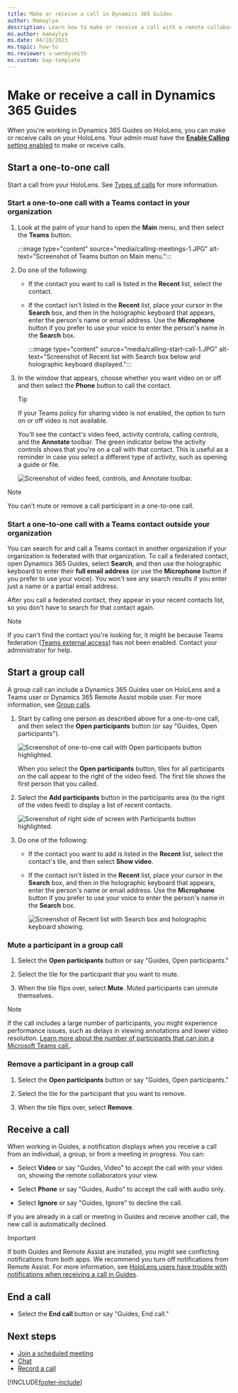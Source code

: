 ```yaml
---
title: Make or receive a call in Dynamics 365 Guides  
author: Mamaylya
description: Learn how to make or receive a call with a remote collaborator from Dynamics 365 Guides on HoloLens
ms.author: mamaylya
ms.date: 04/28/2023
ms.topic: how-to
ms.reviewer: v-wendysmith
ms.custom: bap-template
---
```


# Make or receive a call in Dynamics 365 Guides

When you're working in Dynamics 365 Guides on HoloLens, you can make or receive calls on your HoloLens. Your admin must have the [**Enable Calling** setting enabled](admin-enable-calls.md) to make or receive calls.

## Start a one-to-one call

Start a call from your HoloLens. See [Types of calls](calling-concepts.md) for more information.

### Start a one-to-one call with a Teams contact in your organization

1. Look at the palm of your hand to open the **Main** menu, and then select the **Teams** button.

   :::image type="content" source="media/calling-meetings-1.JPG" alt-text="Screenshot of Teams button on Main menu.":::

1. Do one of the following:

    - If the contact you want to call is listed in the **Recent** list, select the contact.

    - If the contact isn't listed in the **Recent** list, place your cursor in the **Search** box, and then in the holographic keyboard that appears, enter the person's name or email address. Use the **Microphone** button if you prefer to use your voice to enter the person's name in the **Search** box.

      :::image type="content" source="media/calling-start-call-1.JPG" alt-text="Screenshot of Recent list with Search box below and holographic keyboard displayed.":::

1. In the window that appears, choose whether you want video on or off and then select the **Phone** button to call the contact.

   > [!TIP]
   > If your Teams policy for sharing video is not enabled, the option to turn on or off video is not available.

   <!---   ![Screenshot of call details screen.](media/calling-start-call-2.JPG "Screenshot of call details screen.") --->

    You'll see the contact's video feed, activity controls, calling controls, and the **Annotate** toolbar. The green indicator below the activity controls shows that you're on a call with that contact. This is useful as a reminder in case you select a different type of activity, such as opening a guide or file.

    ![Screenshot of video feed, controls, and Annotate toolbar.](media/calling-start-call-3.png "Screenshot of video feed, controls, and Annotate toolbar.")

> [!NOTE]
> You can't mute or remove a call participant in a one-to-one call.

### Start a one-to-one call with a Teams contact outside your organization

You can search for and call a Teams contact in another organization if your organization is federated with that organization. To call a federated contact, open Dynamics 365 Guides, select **Search**, and then use the holographic keyboard to enter their **full email address** (or use the **Microphone** button if you prefer to use your voice). You won't see any search results if you enter just a name or a partial email address.

After you call a federated contact, they appear in your recent contacts list, so you don't have to search for that contact again.

>[!Note]
> If you can't find the contact you're looking for, it might be because Teams federation ([Teams external access](/microsoftteams/manage-external-access#:~:text=Enable%20your%20Organization%20to%20Communicate%20with%20another%20Teams,your%20organization%2C%20skip%20to%20step%205.%20See%20More.)) has not been enabled. Contact your administrator for help.

## Start a group call

A group call can include a Dynamics 365 Guides user on HoloLens and a Teams user or Dynamics 365 Remote Assist mobile user. For more information, see [Group calls](calling-concepts.md#group-calls).

1. Start by calling one person as described above for a one-to-one call, and then select the **Open participants** button (or say "Guides, Open participants").

    ![Screenshot of one-to-one call with Open participants button highlighted.](media/calling-start-call-4.png "Screenshot of one-to-one call with Open participants button highlighted.")

    When you select the **Open participants** button, tiles for all participants on the call appear to the right of the video feed. The first tile shows the first person that you called.

1. Select the **Add participants** button in the participants area (to the right of the video feed) to display a list of recent contacts.

    ![Screenshot of right side of screen with Participants button highlighted.](media/calling-start-call-5.png "Screenshot of right side of screen with Participants button highlighted.")

1. Do one of the following:

    - If the contact you want to add is listed in the **Recent** list, select the contact's tile, and then select **Show video**.

    - If the contact isn't listed in the **Recent** list, place your cursor in the **Search** box, and then in the holographic keyboard that appears, enter the person's name or email address. Use the **Microphone** button if you prefer to use your voice to enter the person's name in the **Search** box.

      ![Screenshot of Recent list with Search box and holographic keyboard showing.](media/calling-start-call-6.png "Screenshot of Recent list with Search box and holographic keyboard showing.")

### Mute a participant in a group call

1. Select the **Open participants** button or say "Guides, Open participants."

1. Select the tile for the participant that you want to mute.

1. When the tile flips over, select **Mute**. Muted participants can unmute themselves.

> [!NOTE]
> If the call includes a large number of participants, you might experience performance issues, such as delays in viewing annotations and lower video resolution. [Learn more about the number of participants that can join a Microsoft Teams call.](/microsoftteams/limits-specifications-teams#meetings-and-calls).

### Remove a participant in a group call

1. Select the **Open participants** button or say "Guides, Open participants."

1. Select the tile for the participant that you want to remove.

1. When the tile flips over, select **Remove**.

## Receive a call

When working in Guides, a notification displays when you receive a call from an individual, a group, or from a meeting in progress. You can:

- Select **Video** or say "Guides, Video" to accept the call with your video on, showing the remote collaborators your view.

- Select **Phone** or say "Guides, Audio" to accept the call with audio only.

- Select **Ignore** or say "Guides, Ignore" to decline the call.

If you are already in a call or meeting in Guides and receive another call, the new call is automatically declined.

> [!IMPORTANT]
> If both Guides and Remote Assist are installed, you might see conflicting notifications from both apps. We recommend you turn off notifications from Remote Assist. For more information, see [HoloLens users have trouble with notifications when receiving a call in Guides](known-issues-hololens-app.md#hololens-users-have-trouble-with-notifications-when-receiving-a-call-in-guides).

## End a call

- Select the **End call** button or say "Guides, End call."

## Next steps

- [Join a scheduled meeting](calling-meetings.md)
- [Chat](calling-chat-file-sharing.md)
- [Record a call](calling-record-call.md)

[!INCLUDE[footer-include](../includes/footer-banner.md)]
